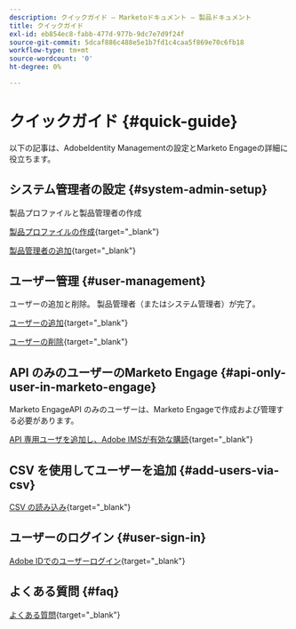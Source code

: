 ```yaml
---
description: クイックガイド — Marketoドキュメント — 製品ドキュメント
title: クイックガイド
exl-id: eb854ec8-fabb-477d-977b-9dc7e7d9f24f
source-git-commit: 5dcaf886c488e5e1b7fd1c4caa5f869e70c6fb18
workflow-type: tm+mt
source-wordcount: '0'
ht-degree: 0%

---
```


# クイックガイド {#quick-guide}

以下の記事は、AdobeIdentity Managementの設定とMarketo Engageの詳細に役立ちます。

## システム管理者の設定 {#system-admin-setup}

製品プロファイルと製品管理者の作成

[製品プロファイルの作成](/help/marketo/product-docs/administration/marketo-with-adobe-identity/admin-setup.md#create-a-product-profile){target=&quot;_blank&quot;}

[製品管理者の追加](/help/marketo/product-docs/administration/marketo-with-adobe-identity/add-or-remove-a-product-admin.md#add-a-product-admin){target=&quot;_blank&quot;}

## ユーザー管理 {#user-management}

ユーザーの追加と削除。 製品管理者（またはシステム管理者）が完了。

[ユーザーの追加](/help/marketo/product-docs/administration/marketo-with-adobe-identity/add-or-remove-a-user.md#add-a-user){target=&quot;_blank&quot;}

[ユーザーの削除](/help/marketo/product-docs/administration/marketo-with-adobe-identity/add-or-remove-a-user.md#remove-a-user){target=&quot;_blank&quot;}

## API のみのユーザーのMarketo Engage {#api-only-user-in-marketo-engage}

Marketo EngageAPI のみのユーザーは、Marketo Engageで作成および管理する必要があります。

[API 専用ユーザを追加し、Adobe IMSが有効な購読](/help/marketo/product-docs/administration/marketo-with-adobe-identity/add-api-only-user-for-adobe-ims-enabled-subscriptions.md){target=&quot;_blank&quot;}

## CSV を使用してユーザーを追加 {#add-users-via-csv}

[CSV の読み込み](/help/marketo/product-docs/core-marketo-concepts/programs/working-with-programs/import-members-from-a-spreadsheet-into-a-program.md){target=&quot;_blank&quot;}

## ユーザーのログイン {#user-sign-in}

[Adobe IDでのユーザーログイン](/help/marketo/product-docs/administration/marketo-with-adobe-identity/user-sign-in-with-adobe-id.md){target=&quot;_blank&quot;}

## よくある質問 {#faq}

[よくある質問](/help/marketo/product-docs/administration/marketo-with-adobe-identity/adobe-identity-management-overview.md#faq){target=&quot;_blank&quot;}
